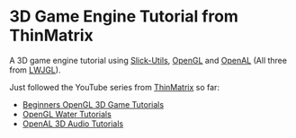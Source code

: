 # 3D Game Engine Tutorial from ThinMatrix

A 3D game engine tutorial using [Slick-Utils](http://wiki.lwjgl.org/wiki/Slick-Util_Library_-_Introduction), [OpenGL](https://www.opengl.org/) and [OpenAL](https://www.openal.org/) (All three from [LWJGL](https://www.lwjgl.org)).

Just followed the YouTube series from [ThinMatrix](https://www.youtube.com/user/ThinMatrix) so far:
* [Beginners OpenGL 3D Game Tutorials](https://www.youtube.com/playlist?list=PLRIWtICgwaX0u7Rf9zkZhLoLuZVfUksDP)
* [OpenGL Water Tutorials](https://www.youtube.com/playlist?list=PLRIWtICgwaX23jiqVByUs0bqhnalNTNZh)
* [OpenAL 3D Audio Tutorials](https://www.youtube.com/playlist?list=PLRIWtICgwaX2VNpAFjAZdlQw2pA1-5kU8)